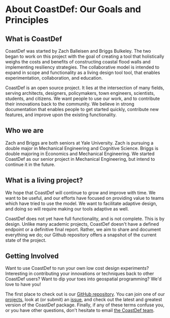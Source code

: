 # About CoastDef: Our Goals and Principles

## What is CoastDef

CoastDef was started by Zach Balleisen and Briggs Bulkeley. The two began to work on this project with the goal of creating a tool that holistically weighs the costs and benefits of constructing coastal flood walls and implementing resiliency strategies. The collaborative model is intended to expand in scope and functionality as a living design tool tool, that enables  experimentation, collaboration, and education.

 CoastDef is an open source project. It lies at the intersection of many fields, serving architects, designers, policymakers, town engineers, scientists,  students,  and citizens. We want people to use our work, and to contribute their innovations back to the community.  We believe in strong documentation that enables people to get started quickly, contribute new features, and improve upon the existing functionality.

## Who we are

Zach and Briggs are both seniors at Yale University. Zach is pursuing a double major in Mechanical Engineering and Cognitive Science. Briggs is double majoring in Economics and Mechanical Engineering. We started CoastDef as our senior project in Mechanical Engineering, but intend to continue it in the future.

## What is a living project?

We hope that CoastDef will continue to grow and improve with time. We want to be useful, and our efforts have focused on providing value to teams which have tried to use the model. We want to facilitate adaptive design, and doing so will require making our tools adaptive as well.

CoastDef does not yet have full functionality, and is not complete. This is by design. Unlike many academic projects, CoastDef doesn't have a defined endpoint or a definitive final report. Rather, we aim to share and document everything we do; our Github repository offers a snapshot of the current state of the project.

## Getting Involved

Want to use CoastDef to run your own low cost design experiments? Interesting in contributing your innovations or techniques back to other CoastDef users? Want to dip your toes into geospatial programming? We'd love to have you!

The first place to check out is our [GitHub repository](https://github.com/zdb999/coast-def). You can join one of our [projects](https://github.com/zdb999/coast-def/projects), look at (or submit) an [issue](https://github.com/zdb999/coast-def/issues), and check out the latest and greatest version of the CoastDef package. Finally, if any of these terms confuse you, or you have other questions, don't hesitate to email [the CoastDef team](mailto:{{site.email}}).
